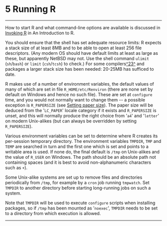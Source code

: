# 5 Running R

---

How to start R and what command-line options are available is discussed
in [Invoking R](./R-intro.html#Invoking-R) in An Introduction to R.

You should ensure that the shell has set adequate resource limits: R
expects a stack size of at least 8MB and to be able to open at least 256
file descriptors. (Any modern OS should have default limits at least as
large as these, but apparently NetBSD may not. Use the shell command
`ulimit` (`sh`/`bash`) or `limit` (`csh`/`tcsh`) to check.) For some
compilers[^23^](#FOOT23) and packages a larger stack size has
been needed: 20-25MB has sufficed to date.

R makes use of a number of environment variables, the default values of
many of which are set in file `R_HOME/etc/Renviron` (there are
none set by default on Windows and hence no such file). These are set at
`configure` time, and you would not normally want to
change them -- a possible exception is
`R_PAPERSIZE` (see [Setting paper size](#Setting-paper-size)). The paper
size will be deduced from the '`LC_PAPER`' locale category if
it exists and `R_PAPERSIZE` is unset, and this will normally produce the
right choice from '`a4`' and '`letter`' on modern
Unix-alikes (but can always be overridden by setting `R_PAPERSIZE`).

Various environment variables can be set to determine where R creates
its per-session temporary directory. The environment variables
`TMPDIR`, `TMP` and
`TEMP` are searched in turn and the first one which is set and points to
a writable area is used. If none do, the final default is
`/tmp` on Unix-alikes and the value of
`R_USER` on Windows. The path should be an absolute path not containing
spaces (and it is best to avoid non-alphanumeric characters such as
`+`).

Some Unix-alike systems are set up to remove files and directories
periodically from `/tmp`, for example by a `cron` job
running `tmpwatch`. Set `TMPDIR` to another
directory before starting long-running jobs on such a system.

Note that `TMPDIR` will be used to execute `configure` scripts when
installing packages, so if `/tmp` has been mounted as
'`noexec`', `TMPDIR` needs to be set to a directory from which
execution is allowed.

---
